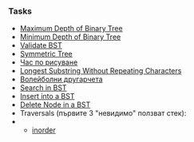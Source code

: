 ### Tasks
* [Maximum Depth of Binary Tree](https://leetcode.com/problems/maximum-depth-of-binary-tree/description/)
* [Minimum Depth of Binary Tree](https://leetcode.com/problems/minimum-depth-of-binary-tree/)
* [Validate BST](https://leetcode.com/problems/validate-binary-search-tree/description/)
* [Symmetric Tree](https://leetcode.com/problems/symmetric-tree/description/)
* [Час по рисуване](https://www.hackerrank.com/contests/sda-hw-6-2023/challenges/task3score/problem)
* [Longest Substring Without Repeating Characters](https://leetcode.com/problems/longest-substring-without-repeating-characters/description/)
* [Волейболни другарчета](https://www.hackerrank.com/contests/sda-hw-8/challenges/volleyball-friends/problem)
* [Search in BST](https://leetcode.com/problems/search-in-a-binary-search-tree/description/)
* [Insert into a BST](https://leetcode.com/problems/insert-into-a-binary-search-tree/description/)
* [Delete Node in a BST](https://leetcode.com/problems/delete-node-in-a-bst/description/)
* Traversals (първите 3 "невидимо" ползват стек):
* * [inorder](https://leetcode.com/problems/binary-tree-inorder-traversal/description/)

